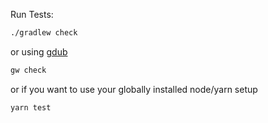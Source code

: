 Run Tests:

```bash
./gradlew check
```

or using [gdub](https://github.com/dougborg/gdub)
```bash
gw check
```

or if you want to use your globally installed node/yarn setup
```bash
yarn test
```
